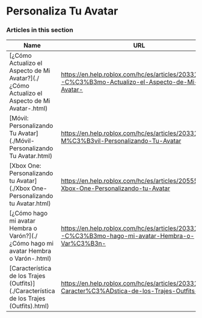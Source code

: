 # Personaliza Tu Avatar  
### Articles in this section
Name|URL
-|-
[¿Cómo Actualizo el Aspecto de Mi Avatar?](./¿Cómo Actualizo el Aspecto de Mi Avatar-.html) |https://en.help.roblox.com/hc/es/articles/203313600--C%C3%B3mo-Actualizo-el-Aspecto-de-Mi-Avatar-
[Móvil: Personalizando Tu Avatar](./Móvil- Personalizando Tu Avatar.html) |https://en.help.roblox.com/hc/es/articles/203313510-M%C3%B3vil-Personalizando-Tu-Avatar
[Xbox One: Personalizando tu Avatar](./Xbox One- Personalizando tu Avatar.html) |https://en.help.roblox.com/hc/es/articles/205557353-Xbox-One-Personalizando-tu-Avatar
[¿Cómo hago mi avatar Hembra o Varón?](./¿Cómo hago mi avatar Hembra o Varón-.html) |https://en.help.roblox.com/hc/es/articles/203313700--C%C3%B3mo-hago-mi-avatar-Hembra-o-Var%C3%B3n-
[Característica de los Trajes (Outfits)](./Característica de los Trajes (Outfits).html) |https://en.help.roblox.com/hc/es/articles/203313710-Caracter%C3%ADstica-de-los-Trajes-Outfits-